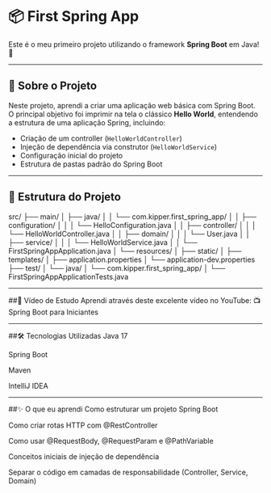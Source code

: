 # 📦 First Spring App

Este é o meu primeiro projeto utilizando o framework **Spring Boot** em Java! 🚀

---

## 👋 Sobre o Projeto

Neste projeto, aprendi a criar uma aplicação web básica com Spring Boot.  
O principal objetivo foi imprimir na tela o clássico **Hello World**, entendendo a estrutura de uma aplicação Spring, incluindo:

- Criação de um controller (`HelloWorldController`)
- Injeção de dependência via construtor (`HelloWorldService`)
- Configuração inicial do projeto
- Estrutura de pastas padrão do Spring Boot

---

## 📁 Estrutura do Projeto

src/
├── main/
│   ├── java/
│   │   └── com.kipper.first_spring_app/
│   │       ├── configuration/
│   │       │   └── HelloConfiguration.java
│   │       ├── controller/
│   │       │   └── HelloWorldController.java
│   │       ├── domain/
│   │       │   └── User.java
│   │       ├── service/
│   │       │   └── HelloWorldService.java
│   │       └── FirstSpringAppApplication.java
│   └── resources/
│       ├── static/
│       ├── templates/
│       ├── application.properties
│       └── application-dev.properties
├── test/
│   └── java/
│       └── com.kipper.first_spring_app/
│           └── FirstSpringAppApplicationTests.java

---

##🎥 Vídeo de Estudo
Aprendi através deste excelente vídeo no YouTube:
📺 Spring Boot para Iniciantes

---

##🛠️ Tecnologias Utilizadas
Java 17

Spring Boot

Maven

IntelliJ IDEA

---

##✨ O que eu aprendi
Como estruturar um projeto Spring Boot

Como criar rotas HTTP com @RestController

Como usar @RequestBody, @RequestParam e @PathVariable

Conceitos iniciais de injeção de dependência

Separar o código em camadas de responsabilidade (Controller, Service, Domain)
